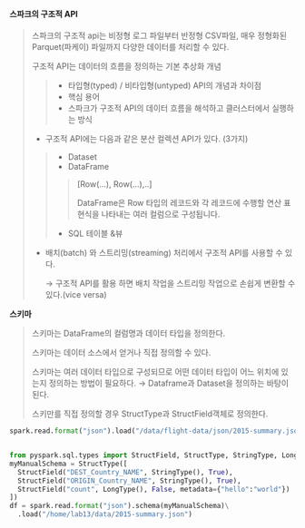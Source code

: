 #### 스파크의 구조적 API 

> 스파크의 구조적 api는 비정형 로그 파일부터 반정형 CSV파일, 매우 정형화된 Parquet(파케이) 파일까지 다양한 데이터를 처리할 수 있다.
>
> 구조적 API는 데이터의 흐름을 정의하는 기본 추상화 개념 
>
> > * 타입형(typed) / 비타입형(untyped) API의 개념과 차이점 
> > * 핵심 용어 
> > * 스파크가 구조적 API의 데이터 흐름을 해석하고 클러스터에서 실행하는 방식 
>
> - 구조적 API에는 다음과 같은 분산 컬렉션 API가 있다. (3가지)
>
> > * Dataset
> > * DataFrame
> >
> > > [Row(...), Row(...),..]
> > >
> > > DataFrame은 Row 타입의 레코드와 각 레코드에 수행할 연산 표현식을 나타내는 여러 컬럼으로 구성됩니다.
> >
> > * SQL 테이블 &뷰
>
> * 배치(batch) 와 스트리밍(streaming) 처리에서 구조적 API를 사용할 수 있다. 
>
>   → 구조적 API를 활용 하면 배치 작업을 스트리밍 작업으로 손쉽게 변환할 수 있다.(vice versa)



**스키마**

> 스키마는 DataFrame의 컬럼명과 데이터 타입을 정의한다. 
>
> 스키마는 데이터 소스에서 얻거나 직접 정의할 수 있다. 
>
> 스키마는 여러 데이터 타입으로 구성되므로 어떤 데이터 타입이 어느 위치에 있는지 정의하는 방법이 필요하다. → Dataframe과 Dataset을 정의하는 바탕이 된다. 
>
> 스키만를 직접 정의할 경우 StructType과 StructField객체로 정의한다. 

``` python
spark.read.format("json").load("/data/flight-data/json/2015-summary.json").schema


from pyspark.sql.types import StructField, StructType, StringType, LongType
myManualSchema = StructType([
  StructField("DEST_Country_NAME", StringType(), True),
  StructField("ORIGIN_Country_NAME", StringType(), True),
  StructField("count", LongType(), False, metadata={"hello":"world"})
])
df = spark.read.format("json").schema(myManualSchema)\
  .load("/home/lab13/data/2015-summary.json")

```

